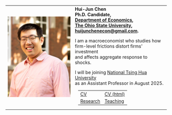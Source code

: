 <table border=0 width="100%" ID="Table2" style="margin: 10px;">
    <tr>
        <td align="center">
            <!--<a href="pix/ChenHuiJun.webp"><img SRC="pix/ChenHuiJun.webp" style="max-height:300px; max-width=300px"></a>-->
            <!--<a href="pix/ChenHuiJun_crop.webp"><img SRC="pix/ChenHuiJun_crop.webp" style="max-height:300px; max-width=300px"></a>-->
            <!--<a href="pix/ChenHuiJun_crop.webp"><img SRC="pix/HJC_Career_4.webp" style="max-height:300px; max-width=300px"></a>-->
            <a href="pix/ChenHuiJun_crop.webp"><img SRC="pix/ChenHuiJun_crop.webp" style="max-height:300px; max-width=300px"></a>
            <!--<a href="pix/HJC_TER2_crop.webp"><img SRC="pix/HJC_TER2_crop.webp" style="max-height:300px; max-width=100px"></a>-->
        </td>
        <td align="left">
            <b>Hui-Jun Chen</b><br>
            <b>Ph.D. Candidate,</b><br>
            <b><a href="https://economics.osu.edu/"> Department of Economics</a>, </b><br>
            <b><a href="http://www.osu.edu"> The Ohio State University</a>, </b><br>
            <!--<b><a href="mailto:chen.9260@buckeyemail.osu.edu">chen.9260@buckeyemail.osu.edu</a>. </b><br>-->
            <b><a href="mailto:huijunchenecon@gmail.com">huijunchenecon@gmail.com</a>. </b><br>
            <!--<b>307 Arps Hall, 1945 N High St </b><br>-->
            <!--<b>Columbus, Ohio, USA 43210</b>-->
            <!--<p>I am on the job market in 2024-2025.</p>-->
            <p></p>
            <p>I am a macroeconomist who studies how <br>
            firm-level frictions distort firms' investment <br>
            and affects aggregate response to shocks.</p>
            <p>I will be joining <a href="https://econ.site.nthu.edu.tw/?Lang=en">National Tsing Hua University</a> <br>
            as an Assistant Professor in August 2025.</p>
            <table border=0 width="100%" ID="Table2" style="margin: 10px;">
                <tr>
                    <td align="left">
                        <a href="pdf/HJChenCV/HJChen-CV.pdf">CV</a>
                    </td>
                    <td align="left">
                        <a href="pdf/HJChenCV/HJChen-CV.html">CV (html)</a>
                    </td>
                    <!--<td align="left">-->
                    <!--    <a href="BonusDepreciation.html">JMP</a>-->
                    <!--</td>-->
                </tr>
                <tr>
                    <td align="left">
                        <a href="research.html">Research</a>
                    </td>
                    <td align="left">
                        <a href="teaching.html">Teaching</a>
                    </td>
                    <!--<td align="left">-->
                    <!--    <a href="blog.html">Blog</a>-->
                    <!--</td>-->
                </tr>
            </table>
        </td>
    </tr>
</table>

